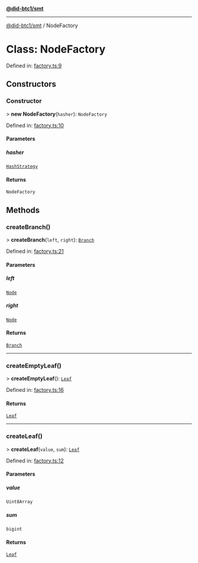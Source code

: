 [**@did-btc1/smt**](../README.md)

***

[@did-btc1/smt](../globals.md) / NodeFactory

# Class: NodeFactory

Defined in: [factory.ts:9](https://github.com/dcdpr/did-btc1-js/blob/4ab6f9915d95beed9bc633644c9db1539395f512/packages/smt/src/factory.ts#L9)

## Constructors

### Constructor

&gt; **new NodeFactory**(`hasher`): `NodeFactory`

Defined in: [factory.ts:10](https://github.com/dcdpr/did-btc1-js/blob/4ab6f9915d95beed9bc633644c9db1539395f512/packages/smt/src/factory.ts#L10)

#### Parameters

##### hasher

[`HashStrategy`](../interfaces/HashStrategy.md)

#### Returns

`NodeFactory`

## Methods

### createBranch()

&gt; **createBranch**(`left`, `right`): [`Branch`](Branch.md)

Defined in: [factory.ts:21](https://github.com/dcdpr/did-btc1-js/blob/4ab6f9915d95beed9bc633644c9db1539395f512/packages/smt/src/factory.ts#L21)

#### Parameters

##### left

[`Node`](../interfaces/Node.md)

##### right

[`Node`](../interfaces/Node.md)

#### Returns

[`Branch`](Branch.md)

***

### createEmptyLeaf()

&gt; **createEmptyLeaf**(): [`Leaf`](Leaf.md)

Defined in: [factory.ts:16](https://github.com/dcdpr/did-btc1-js/blob/4ab6f9915d95beed9bc633644c9db1539395f512/packages/smt/src/factory.ts#L16)

#### Returns

[`Leaf`](Leaf.md)

***

### createLeaf()

&gt; **createLeaf**(`value`, `sum`): [`Leaf`](Leaf.md)

Defined in: [factory.ts:12](https://github.com/dcdpr/did-btc1-js/blob/4ab6f9915d95beed9bc633644c9db1539395f512/packages/smt/src/factory.ts#L12)

#### Parameters

##### value

`Uint8Array`

##### sum

`bigint`

#### Returns

[`Leaf`](Leaf.md)
